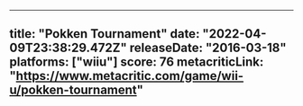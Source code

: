 
---
title: "Pokken Tournament"
date: "2022-04-09T23:38:29.472Z"
releaseDate: "2016-03-18"
platforms: ["wiiu"]
score: 76
metacriticLink: "https://www.metacritic.com/game/wii-u/pokken-tournament"
---
